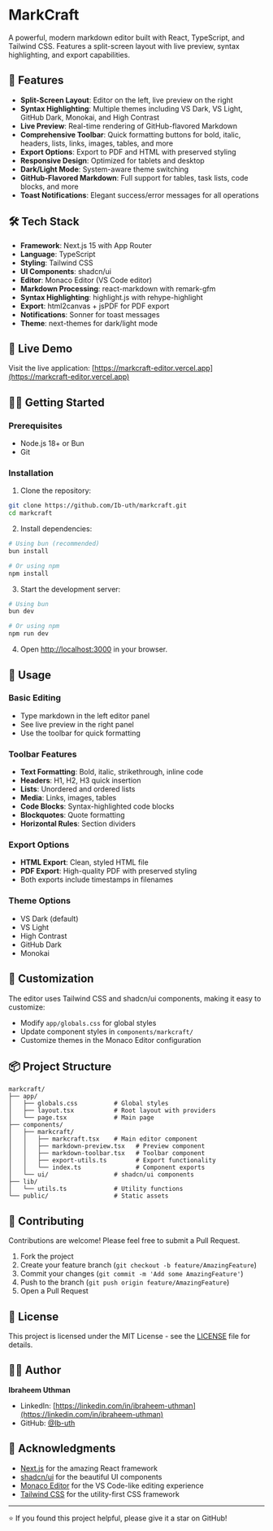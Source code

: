 # MarkCraft

A powerful, modern markdown editor built with React, TypeScript, and Tailwind CSS. Features a split-screen layout with live preview, syntax highlighting, and export capabilities.

## 🚀 Features

- **Split-Screen Layout**: Editor on the left, live preview on the right
- **Syntax Highlighting**: Multiple themes including VS Dark, VS Light, GitHub Dark, Monokai, and High Contrast
- **Live Preview**: Real-time rendering of GitHub-flavored Markdown
- **Comprehensive Toolbar**: Quick formatting buttons for bold, italic, headers, lists, links, images, tables, and more
- **Export Options**: Export to PDF and HTML with preserved styling
- **Responsive Design**: Optimized for tablets and desktop
- **Dark/Light Mode**: System-aware theme switching
- **GitHub-Flavored Markdown**: Full support for tables, task lists, code blocks, and more
- **Toast Notifications**: Elegant success/error messages for all operations

## 🛠️ Tech Stack

- **Framework**: Next.js 15 with App Router
- **Language**: TypeScript
- **Styling**: Tailwind CSS
- **UI Components**: shadcn/ui
- **Editor**: Monaco Editor (VS Code editor)
- **Markdown Processing**: react-markdown with remark-gfm
- **Syntax Highlighting**: highlight.js with rehype-highlight
- **Export**: html2canvas + jsPDF for PDF export
- **Notifications**: Sonner for toast messages
- **Theme**: next-themes for dark/light mode

## 🎯 Live Demo

Visit the live application: [https://markcraft-editor.vercel.app](https://markcraft-editor.vercel.app)

## 🏃‍♂️ Getting Started

### Prerequisites

- Node.js 18+ or Bun
- Git

### Installation

1. Clone the repository:
```bash
git clone https://github.com/Ib-uth/markcraft.git
cd markcraft
```

2. Install dependencies:
```bash
# Using bun (recommended)
bun install

# Or using npm
npm install
```

3. Start the development server:
```bash
# Using bun
bun dev

# Or using npm
npm run dev
```

4. Open [http://localhost:3000](http://localhost:3000) in your browser.

## 📝 Usage

### Basic Editing
- Type markdown in the left editor panel
- See live preview in the right panel
- Use the toolbar for quick formatting

### Toolbar Features
- **Text Formatting**: Bold, italic, strikethrough, inline code
- **Headers**: H1, H2, H3 quick insertion
- **Lists**: Unordered and ordered lists
- **Media**: Links, images, tables
- **Code Blocks**: Syntax-highlighted code blocks
- **Blockquotes**: Quote formatting
- **Horizontal Rules**: Section dividers

### Export Options
- **HTML Export**: Clean, styled HTML file
- **PDF Export**: High-quality PDF with preserved styling
- Both exports include timestamps in filenames

### Theme Options
- VS Dark (default)
- VS Light
- High Contrast
- GitHub Dark
- Monokai

## 🎨 Customization

The editor uses Tailwind CSS and shadcn/ui components, making it easy to customize:

- Modify `app/globals.css` for global styles
- Update component styles in `components/markcraft/`
- Customize themes in the Monaco Editor configuration

## 📦 Project Structure

```
markcraft/
├── app/
│   ├── globals.css          # Global styles
│   ├── layout.tsx           # Root layout with providers
│   └── page.tsx             # Main page
├── components/
│   ├── markcraft/
│   │   ├── markcraft.tsx    # Main editor component
│   │   ├── markdown-preview.tsx   # Preview component
│   │   ├── markdown-toolbar.tsx   # Toolbar component
│   │   ├── export-utils.ts        # Export functionality
│   │   └── index.ts               # Component exports
│   └── ui/                  # shadcn/ui components
├── lib/
│   └── utils.ts             # Utility functions
└── public/                  # Static assets
```

## 🤝 Contributing

Contributions are welcome! Please feel free to submit a Pull Request.

1. Fork the project
2. Create your feature branch (`git checkout -b feature/AmazingFeature`)
3. Commit your changes (`git commit -m 'Add some AmazingFeature'`)
4. Push to the branch (`git push origin feature/AmazingFeature`)
5. Open a Pull Request

## 📄 License

This project is licensed under the MIT License - see the [LICENSE](LICENSE) file for details.

## 👨‍💻 Author

**Ibraheem Uthman**
- LinkedIn: [https://linkedin.com/in/ibraheem-uthman](https://linkedin.com/in/ibraheem-uthman)
- GitHub: [@Ib-uth](https://github.com/Ib-uth)

## 🙏 Acknowledgments

- [Next.js](https://nextjs.org/) for the amazing React framework
- [shadcn/ui](https://ui.shadcn.com/) for the beautiful UI components
- [Monaco Editor](https://microsoft.github.io/monaco-editor/) for the VS Code-like editing experience
- [Tailwind CSS](https://tailwindcss.com/) for the utility-first CSS framework

---

⭐ If you found this project helpful, please give it a star on GitHub!
